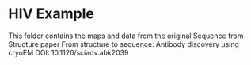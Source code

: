 # HIV Example

This folder contains the maps and data from the original Sequence from Structure paper 
From structure to sequence: Antibody discovery using cryoEM 
DOI: 10.1126/sciadv.abk2039


